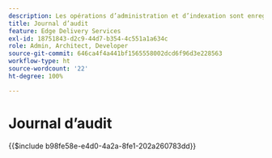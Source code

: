 ```yaml
---
description: Les opérations d’administration et d’indexation sont enregistrées dans un journal d’audit qui peut être interrogé via un point d’entrée d’administration.
title: Journal d’audit
feature: Edge Delivery Services
exl-id: 18751843-d2c9-44d7-b354-4c551a1a634c
role: Admin, Architect, Developer
source-git-commit: 646ca4f4a441bf1565558002dcd6f96d3e228563
workflow-type: ht
source-wordcount: '22'
ht-degree: 100%

---
```


# Journal d’audit

{{$include b98fe58e-e4d0-4a2a-8fe1-202a260783dd}}
